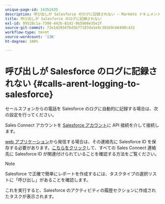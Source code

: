 ```yaml
---
unique-page-id: 14352435
description: 呼び出しが Salesforce のログに記録されない — Marketo ドキュメント — 製品ドキュメント
title: 呼び出しが Salesforce のログに記録されない
exl-id: 99528c1a-7398-442b-81d1-9b5908e35e2f
source-git-commit: 72e1d29347bd5b77107da1e9c30169cb6490c432
workflow-type: tm+mt
source-wordcount: '136'
ht-degree: 100%

---
```


# 呼び出しが Salesforce のログに記録されない {#calls-arent-logging-to-salesforce}

セールスフォンからの電話を Salesforce のログに自動的に記録する場合は、次の設定を行ってください。

Sales Connect アカウントを [Salesforce アカウント](/help/marketo/product-docs/marketo-sales-connect/crm/salesforce-integration/connect-your-sales-connect-account-to-salesforce.md)に API 接続を介して接続します。

[web アプリケーション](https://toutapp.com/login)から発信する場合は、その連絡先に Salesforce ID を保存する必要があります。[こちらをクリック](/help/marketo/product-docs/marketo-sales-connect/crm/salesforce-customization/import-a-salesforce-id-into-sales-connect.md)して、すべての Sales Connect 連絡先に Salesforce ID が関連付けられていることを確認する方法をご覧ください。

>[!NOTE]
>
>Salesforce で正確で簡単にレポートを作成するには、タスクタイプの選択リストに「呼び出し」があることを確認します。

これを実行すると、Salesforce のアクティビティの履歴セクションに作成されたタスクが表示されます。
